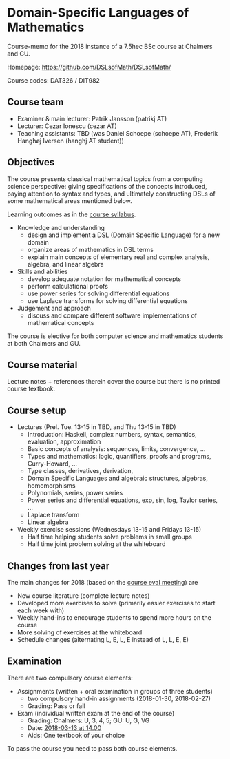 # Domain-Specific Languages of Mathematics

Course-memo for the 2018 instance of a 7.5hec BSc course at Chalmers and GU.

Homepage: https://github.com/DSLsofMath/DSLsofMath/

Course codes: DAT326 / DIT982

## Course team

* Examiner & main lecturer: Patrik Jansson (patrikj AT)
* Lecturer: Cezar Ionescu (cezar AT)
* Teaching assistants: TBD (was Daniel Schoepe (schoepe AT), Frederik Hanghøj Iversen (hanghj AT student))

## Objectives

The course presents classical mathematical topics from a computing
science perspective: giving specifications of the concepts introduced,
paying attention to syntax and types, and ultimately constructing DSLs
of some mathematical areas mentioned below.

Learning outcomes as in the
[course syllabus](https://www.student.chalmers.se/sp/course?course_id=26170).

* Knowledge and understanding
    * design and implement a DSL (Domain Specific Language) for a new domain
    * organize areas of mathematics in DSL terms
    * explain main concepts of elementary real and complex analysis, algebra, and linear algebra
* Skills and abilities
    * develop adequate notation for mathematical concepts
    * perform calculational proofs
    * use power series for solving differential equations
    * use Laplace transforms for solving differential equations
* Judgement and approach
    * discuss and compare different software implementations of mathematical concepts

The course is elective for both computer science and mathematics
students at both Chalmers and GU.

## Course material

Lecture notes + references therein cover the course but there is no
printed course textbook.

## Course setup

* Lectures (Prel. Tue. 13-15 in TBD, and Thu 13-15 in TBD)
    * Introduction: Haskell, complex numbers, syntax, semantics, evaluation, approximation
    * Basic concepts of analysis: sequences, limits, convergence, ...
    * Types and mathematics: logic, quantifiers, proofs and programs, Curry-Howard, ...
	* Type classes, derivatives, derivation,
    * Domain Specific Languages and algebraic structures, algebras, homomorphisms
    * Polynomials, series, power series
    * Power series and differential equations, exp, sin, log, Taylor series, ...
    * Laplace transform
    * Linear algebra
* Weekly exercise sessions (Wednesdays 13-15 and Fridays 13-15)
    * Half time helping students solve problems in small groups
    * Half time joint problem solving at the whiteboard

## Changes from last year

The main changes for 2018 (based on the [course eval meeting](eval/2017-04-28.md)) are

* New course literature (complete lecture notes)
* Developed more exercises to solve (primarily easier exercises to start each week with)
* Weekly hand-ins to encourage students to spend more hours on the course
* More solving of exercises at the whiteboard
* Schedule changes (alternating L, E, L, E instead of L, L, E, E)

## Examination

There are two compulsory course elements:

* Assignments (written + oral examination in groups of three students)
    * two compulsory hand-in assignments (2018-01-30, 2018-02-27)
    * Grading: Pass or fail
* Exam (individual written exam at the end of the course)
    * Grading: Chalmers: U, 3, 4, 5; GU: U, G, VG
    * Date: [2018-03-13 at 14.00](https://www.student.chalmers.se/sp/course?course_id=26170)
    * Aids: One textbook of your choice

To pass the course you need to pass both course elements.
